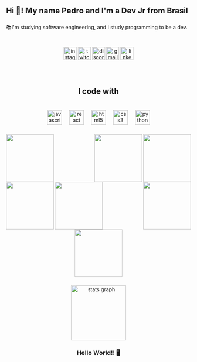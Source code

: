 <h2 align="left">Hi 👋! My name Pedro and I'm a Dev Jr from Brasil</h2>

###

<p align="left">📚I'm studying software engineering, and I study programming to be a dev.</p>

###

<br clear="both">

<div align="center">
  <img src="https://img.shields.io/static/v1?message=Instagram&logo=instagram&label=&color=E4405F&logoColor=white&labelColor=&style=for-the-badge" height="35" alt="instagram logo"  />
  <img src="https://img.shields.io/static/v1?message=Twitch&logo=twitch&label=&color=9146FF&logoColor=white&labelColor=&style=for-the-badge" height="35" alt="twitch logo"  />
  <img src="https://img.shields.io/static/v1?message=Discord&logo=discord&label=&color=7289DA&logoColor=white&labelColor=&style=for-the-badge" height="35" alt="discord logo"  />
  <img src="https://img.shields.io/static/v1?message=Gmail&logo=gmail&label=&color=D14836&logoColor=white&labelColor=&style=for-the-badge" height="35" alt="gmail logo"  />
  <img src="https://img.shields.io/static/v1?message=LinkedIn&logo=linkedin&label=&color=0077B5&logoColor=white&labelColor=&style=for-the-badge" height="35" alt="linkedin logo"  />
</div>

###

<br clear="both">

<h2 align="center">I code with</h2>

###

<br clear="both">

<div align="center">
  <img src="https://cdn.jsdelivr.net/gh/devicons/devicon/icons/javascript/javascript-original.svg" height="40" alt="javascript logo"  />
  <img width="12" />
  <img src="https://cdn.jsdelivr.net/gh/devicons/devicon/icons/react/react-original.svg" height="40" alt="react logo"  />
  <img width="12" />
  <img src="https://cdn.jsdelivr.net/gh/devicons/devicon/icons/html5/html5-original.svg" height="40" alt="html5 logo"  />
  <img width="12" />
  <img src="https://cdn.jsdelivr.net/gh/devicons/devicon/icons/css3/css3-original.svg" height="40" alt="css3 logo"  />
  <img width="12" />
  <img src="https://cdn.jsdelivr.net/gh/devicons/devicon/icons/python/python-original.svg" height="40" alt="python logo"  />
</div>

###

<img align="left" height="130" src="https://media.discordapp.net/attachments/1212170371709669427/1354830466519400521/shiny_mega_gengar_by_midnightsshinies_d9nmwid.gif?ex=67e6b7b2&is=67e56632&hm=4dbe6528211a7b00fa1b76406fd3f5da408ef158e8738311954b208ff0cbb13b&="  />

###

<img align="right" height="130" src="https://media.discordapp.net/attachments/1212170371709669427/1354828002923643063/annihilape_sprite_by_retronc_dg5wtce.gif?ex=67e6b567&is=67e563e7&hm=cf9a09af2a847c13f213df0b029d86891e2622609be0f86f4d95075456aef7c4&="  />

###

<img align="right" height="130" src="https://media.discordapp.net/attachments/1212170371709669427/1354833927759724654/shiny_giratina_origin_by_midnightsshinies_dannnt3.gif?ex=67e6baeb&is=67e5696b&hm=8c04e12eb47a473386c51ab05aa8f73993459bc9ca6b0b6aa38cb057154a4885&="  />

###

<img align="left" height="130" src="https://media.discordapp.net/attachments/1212170371709669427/1354833927168065646/hisuian_typhlosion_gen_5_style_animated_sprite_by_hellfire0raptor_dfju4h8.gif?ex=67e6baeb&is=67e5696b&hm=96506f86b2539532b30b7e1ccafbdaff78083afb4b24607fd65a3171b2fcd665&="  />

###

<img align="right" height="130" src="https://media.discordapp.net/attachments/1212170371709669427/1354828002084786338/887_dragapult__regular__by_pts_sprites_ddoecex.gif?ex=67e6b567&is=67e563e7&hm=d28cc9027218a679850367ace3f9bb143403bfa28ad5ae3786b37e7845159bd0&="  />

###

<img align="left" height="130" src="https://media.discordapp.net/attachments/1212170371709669427/1354830466988900584/hisuian_zoroark_gen5_style_animated_sprite_by_hellfire0raptor_dfk1m8a.gif?ex=67e6b7b2&is=67e56632&hm=abb270ae9efb5d9edd5eff51cc91fd1c8752035b6733f5b1c6b662e3ff85181c&="  />

###

<div align="center">
  <img height="130" src="https://media.discordapp.net/attachments/1212170371709669427/1354828001300189346/n-pokemon.gif?ex=67e6b566&is=67e563e6&hm=15ada075613d73674c4530a8b646da256189af4a48bbd9158a18e99a7d595ee1&="  />
</div>

###

<div align="center">
  <img src="https://github-readme-stats.vercel.app/api?username=HikariOkami&hide_title=false&hide_rank=false&show_icons=true&include_all_commits=true&count_private=true&disable_animations=false&theme=dracula&locale=en&hide_border=false&order=1" height="150" alt="stats graph"  />
</div>

###

<h3 align="center">Hello World!! 🖥</h3>

###

